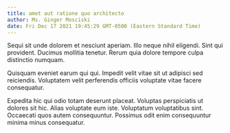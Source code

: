 ```yaml
---
title: amet aut ratione quo architecto
author: Ms. Ginger Mosciski
date: Fri Dec 17 2021 19:45:29 GMT-0500 (Eastern Standard Time)
---
```

Sequi sit unde dolorem et nesciunt aperiam. Illo neque nihil eligendi. Sint qui provident. Ducimus mollitia tenetur. Rerum quia dolore tempore culpa distinctio numquam.

 Quisquam eveniet earum qui qui. Impedit velit vitae sit ut adipisci sed reiciendis. Voluptatem velit perferendis officiis voluptate vitae facere consequatur.

 Expedita hic qui odio totam deserunt placeat. Voluptas perspiciatis ut dolores sit hic. Alias voluptate eum iste. Voluptatum voluptatibus sint. Occaecati quos autem consequuntur. Possimus odit enim consequuntur minima minus consequatur.